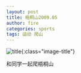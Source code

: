 ```yaml
---
layout: post
title: 梧桐山2009.05
author: fire
categories: sports 
tags: 运动 爬山
---
```


![title](https://image.sideproject.cn/titlex/title_016.jpg){:class="image-title"}

和同学一起爬梧桐山
